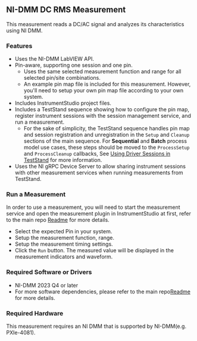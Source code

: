 ## NI-DMM DC RMS Measurement 

This measurement reads a DC/AC signal and analyzes its characteristics using NI DMM.

### Features

- Uses the NI-DMM LabVIEW API.
- Pin-aware, supporting one session and one pin.
  - Uses the same selected measurement function and range for all selected pin/site combinations.
  - An example pin map file is included for this measurement. However, you'll need to setup your own pin map file according to your own system.
- Includes InstrumentStudio project files.
- Includes a TestStand sequence showing how to configure the pin map, register instrument sessions with the session management service, and run a measurement.
  - For the sake of simplicity, the TestStand sequence handles pin map and session registration and unregistration in the `Setup` and `Cleanup` sections of the main sequence. For **Sequential** and **Batch** process model use cases, these steps should be moved to the `ProcessSetup` and `ProcessCleanup` callbacks, See [Using Driver Sessions in TestStand](https://www.ni.com/docs/en-US/bundle/measurementlink/page/teststand-drivers.html) for more information.
- Uses the NI gRPC Device Server to allow sharing instrument sessions with other measurement services when running measurements from TestStand.

### Run a Measurement

In order to use a measurement, you will need to start the measurement service and open the measurement plugin in InstrumentStudio at first, refer to the main repo [Readme](TBD) for more details.
- Select the expected Pin in your system.
- Setup the measurement function, range.
- Setup the measurement timing settings.
- Click the `Run` button. The measured value will be displayed in the measurement indicators and waveform.

### Required Software or Drivers 

- NI-DMM 2023 Q4 or later
- For more software dependencies, please refer to the main repo[Readme](TBD) for more details.

### Required Hardware

This measurement requires an NI DMM that is supported by NI-DMM(e.g. PXIe-4081).